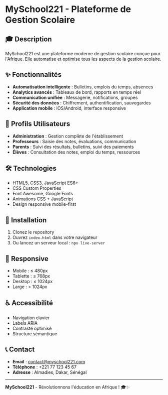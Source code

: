 # MySchool221 - Plateforme de Gestion Scolaire

## 🎓 Description

MySchool221 est une plateforme moderne de gestion scolaire conçue pour l'Afrique. Elle automatise et optimise tous les aspects de la gestion scolaire.

## ✨ Fonctionnalités

- **Automatisation intelligente** : Bulletins, emplois du temps, absences
- **Analytics avancés** : Tableaux de bord, rapports en temps réel
- **Communication unifiée** : Messagerie, notifications, groupes
- **Sécurité des données** : Chiffrement, authentification, sauvegardes
- **Application mobile** : iOS/Android, interface responsive

## 👥 Profils Utilisateurs

- **Administration** : Gestion complète de l'établissement
- **Professeurs** : Saisie des notes, évaluations, communication
- **Parents** : Suivi des résultats, bulletins, suivi des paiements
- **Élèves** : Consultation des notes, emploi du temps, ressources

## 🛠️ Technologies

- HTML5, CSS3, JavaScript ES6+
- CSS Custom Properties
- Font Awesome, Google Fonts
- Animations CSS + JavaScript
- Design responsive mobile-first

## 🚀 Installation

1. Clonez le repository
2. Ouvrez `index.html` dans votre navigateur
3. Ou lancez un serveur local : `npx live-server`

## 📱 Responsive

- Mobile : ≤ 480px
- Tablette : ≤ 768px  
- Desktop : ≤ 1024px
- Large : > 1024px

## ♿ Accessibilité

- Navigation clavier
- Labels ARIA
- Contraste optimisé
- Structure sémantique

## 📞 Contact

- **Email** : contact@myschool221.com
- **Téléphone** : +221 77 123 45 67
- **Adresse** : Almadies, Dakar, Sénégal

---

**MySchool221** - Révolutionnons l'éducation en Afrique ! 🎓✨ 